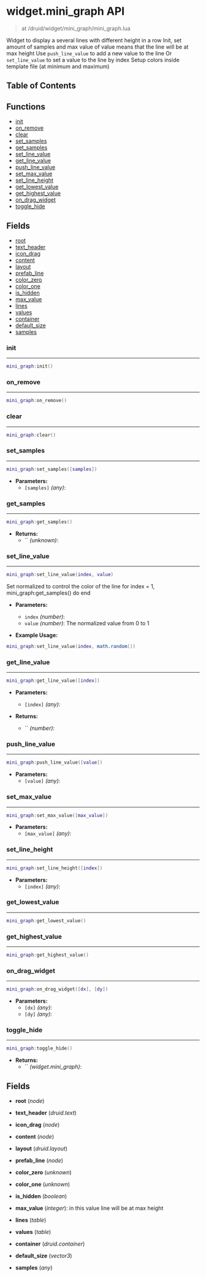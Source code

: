 # widget.mini_graph API

> at /druid/widget/mini_graph/mini_graph.lua

Widget to display a several lines with different height in a row
Init, set amount of samples and max value of value means that the line will be at max height
Use `push_line_value` to add a new value to the line
Or `set_line_value` to set a value to the line by index
Setup colors inside template file (at minimum and maximum)

## Table of Contents


## Functions
- [init](#init)
- [on_remove](#on_remove)
- [clear](#clear)
- [set_samples](#set_samples)
- [get_samples](#get_samples)
- [set_line_value](#set_line_value)
- [get_line_value](#get_line_value)
- [push_line_value](#push_line_value)
- [set_max_value](#set_max_value)
- [set_line_height](#set_line_height)
- [get_lowest_value](#get_lowest_value)
- [get_highest_value](#get_highest_value)
- [on_drag_widget](#on_drag_widget)
- [toggle_hide](#toggle_hide)


## Fields
- [root](#root)
- [text_header](#text_header)
- [icon_drag](#icon_drag)
- [content](#content)
- [layout](#layout)
- [prefab_line](#prefab_line)
- [color_zero](#color_zero)
- [color_one](#color_one)
- [is_hidden](#is_hidden)
- [max_value](#max_value)
- [lines](#lines)
- [values](#values)
- [container](#container)
- [default_size](#default_size)
- [samples](#samples)



### init

---
```lua
mini_graph:init()
```

### on_remove

---
```lua
mini_graph:on_remove()
```

### clear

---
```lua
mini_graph:clear()
```

### set_samples

---
```lua
mini_graph:set_samples([samples])
```

- **Parameters:**
	- `[samples]` *(any)*:

### get_samples

---
```lua
mini_graph:get_samples()
```

- **Returns:**
	- `` *(unknown)*:

### set_line_value

---
```lua
mini_graph:set_line_value(index, value)
```

Set normalized to control the color of the line
	for index = 1, mini_graph:get_samples() do
	end

- **Parameters:**
	- `index` *(number)*:
	- `value` *(number)*: The normalized value from 0 to 1

- **Example Usage:**

```lua
mini_graph:set_line_value(index, math.random())
```
### get_line_value

---
```lua
mini_graph:get_line_value([index])
```

- **Parameters:**
	- `[index]` *(any)*:

- **Returns:**
	- `` *(number)*:

### push_line_value

---
```lua
mini_graph:push_line_value([value])
```

- **Parameters:**
	- `[value]` *(any)*:

### set_max_value

---
```lua
mini_graph:set_max_value([max_value])
```

- **Parameters:**
	- `[max_value]` *(any)*:

### set_line_height

---
```lua
mini_graph:set_line_height([index])
```

- **Parameters:**
	- `[index]` *(any)*:

### get_lowest_value

---
```lua
mini_graph:get_lowest_value()
```

### get_highest_value

---
```lua
mini_graph:get_highest_value()
```

### on_drag_widget

---
```lua
mini_graph:on_drag_widget([dx], [dy])
```

- **Parameters:**
	- `[dx]` *(any)*:
	- `[dy]` *(any)*:

### toggle_hide

---
```lua
mini_graph:toggle_hide()
```

- **Returns:**
	- `` *(widget.mini_graph)*:


## Fields
<a name="root"></a>
- **root** (_node_)

<a name="text_header"></a>
- **text_header** (_druid.text_)

<a name="icon_drag"></a>
- **icon_drag** (_node_)

<a name="content"></a>
- **content** (_node_)

<a name="layout"></a>
- **layout** (_druid.layout_)

<a name="prefab_line"></a>
- **prefab_line** (_node_)

<a name="color_zero"></a>
- **color_zero** (_unknown_)

<a name="color_one"></a>
- **color_one** (_unknown_)

<a name="is_hidden"></a>
- **is_hidden** (_boolean_)

<a name="max_value"></a>
- **max_value** (_integer_):  in this value line will be at max height

<a name="lines"></a>
- **lines** (_table_)

<a name="values"></a>
- **values** (_table_)

<a name="container"></a>
- **container** (_druid.container_)

<a name="default_size"></a>
- **default_size** (_vector3_)

<a name="samples"></a>
- **samples** (_any_)

